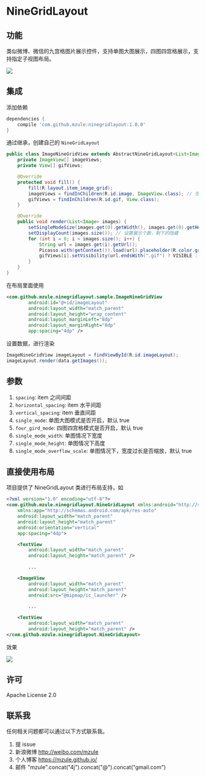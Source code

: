 # NineGridLayout

## 功能

类似微博、微信的九宫格图片展示控件，支持单图大图展示，四图四宫格展示，支持指定子视图布局。

![](http://7sbl54.com1.z0.glb.clouddn.com/blog_screenshot.jpg)

## 集成

添加依赖

``` groovy
dependencies {
    compile 'com.github.mzule:ninegridlayout:1.0.0'
}
```

通过继承，创建自己的 `NineGridLayout`

``` java
public class ImageNineGridView extends AbstractNineGridLayout<List<Image>> {
    private ImageView[] imageViews;
    private View[] gifViews;

    @Override
    protected void fill() {
        fill(R.layout.item_image_grid);
        imageViews = findInChildren(R.id.image, ImageView.class); // 在每个 child 里面进行 findViewById(id)，返回数组
        gifViews = findInChildren(R.id.gif, View.class);
    }

    @Override
    public void render(List<Image> images) {
        setSingleModeSize(images.get(0).getWidth(), images.get(0).getHeight()); // 设置单图模式单图大小
        setDisplayCount(images.size()); // 设置展示个数，剩下的隐藏
        for (int i = 0; i < images.size(); i++) {
            String url = images.get(i).getUrl();
            Picasso.with(getContext()).load(url).placeholder(R.color.gray).into(imageViews[i]);
            gifViews[i].setVisibility(url.endsWith(".gif") ? VISIBLE : INVISIBLE);
        }
    }
}
```

在布局里面使用

``` xml
<com.github.mzule.ninegridlayout.sample.ImageNineGridView
        android:id="@+id/imageLayout"
        android:layout_width="match_parent"
        android:layout_height="wrap_content"
        android:layout_marginLeft="8dp"
        android:layout_marginRight="8dp"
        app:spacing="4dp" />
```

设置数据，进行渲染

``` java
ImageNineGridView imageLayout = findViewById(R.id.imageLayout);
imageLayout.render(data.getImages());
```

## 参数

1. `spacing`: item 之间间距
1. `horizontal_spacing`: item 水平间距
1. `vertical_spacing`: item 垂直间距
1. `single_mode`: 单图大图模式是否开启，默认 true
1. `four_gird_mode`: 四图四宫格模式是否开启，默认 true
1. `single_mode_width`: 单图情况下宽度
1. `single_mode_height`: 单图情况下高度
1. `single_mode_overflow_scale`: 单图情况下，宽度过长是否缩放，默认 true

## 直接使用布局

项目提供了 NineGridLayout 类进行布局支持，如

``` xml
<?xml version="1.0" encoding="utf-8"?>
<com.github.mzule.ninegridlayout.NineGridLayout xmlns:android="http://schemas.android.com/apk/res/android"
    xmlns:app="http://schemas.android.com/apk/res-auto"
    android:layout_width="match_parent"
    android:layout_height="match_parent"
    android:orientation="vertical"
    app:spacing="4dp">

    <TextView
        android:layout_width="match_parent"
        android:layout_height="match_parent" />
        
        ...

    <ImageView
        android:layout_width="match_parent"
        android:layout_height="match_parent"
        android:src="@mipmap/ic_launcher" />
        
        ...

    <TextView
        android:layout_width="match_parent"
        android:layout_height="match_parent" />
</com.github.mzule.ninegridlayout.NineGridLayout>
```

效果

![](http://7sbl54.com1.z0.glb.clouddn.com/blog_ninelayout_sample.jpg)

## 许可

Apache License 2.0

## 联系我

任何相关问题都可以通过以下方式联系我。

1. 提 issue
1. 新浪微博 http://weibo.com/mzule
1. 个人博客 https://mzule.github.io/
1. 邮件 "mzule".concat("4j").concat("@").concat("gmail.com")
